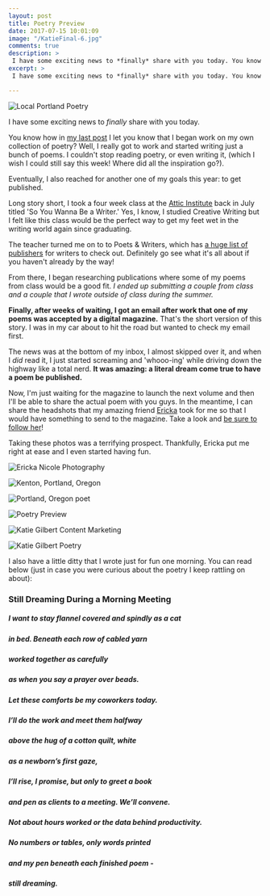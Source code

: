 ```yaml
---
layout: post
title: Poetry Preview
date: 2017-07-15 10:01:09
image: "/KatieFinal-6.jpg"
comments: true
description: >
 I have some exciting news to *finally* share with you today. You know how in my last post I let you know that I began work on my own collection of poetry? Well, I really got to work and started writing just a bunch of poems.
excerpt: >
 I have some exciting news to *finally* share with you today. You know how in my last post I let you know that I began work on my own collection of poetry? Well, I really got to work and started writing just a bunch of poems.

---
```

![Local Portland Poetry](/katalog/assets/headshots/KatieFinal-6.jpg)

I have some exciting news to *finally* share with you today.

You know how in [my last post](https://ktagilbert.github.io/katalog//2017/07/15/june-books.html) I let you know that I began work on my own collection of poetry? Well, I really got to work and started writing just a bunch of poems. I couldn't stop reading poetry, or even writing it, (which I wish I could still say this week! Where did all the inspiration go?).

Eventually, I also reached for another one of my goals this year: to get published.

Long story short, I took a four week class at the [Attic Institute](http://atticinstitute.com/) back in July titled 'So You Wanna Be a Writer.' Yes, I know, I studied Creative Writing but I felt like this class would be the perfect way to get my feet wet in the writing world again since graduating.

The teacher turned me on to to Poets & Writers, which has [a huge list of publishers](https://www.pw.org/small_presses) for writers to check out. Definitely go see what it's all about if you haven't already by the way!

From there, I began researching publications where some of my poems from class would be a good fit. *I ended up submitting a couple from class and a couple that I wrote outside of class during the summer.*

**Finally, after weeks of waiting, I got an email after work that one of my poems was accepted by a digital magazine.** That's the short version of this story. I was in my car about to hit the road but wanted to check my email first.

The news was at the bottom of my inbox, I almost skipped over it, and when I *did* read it, I just started screaming and 'whooo-ing' while driving down the highway like a total nerd. **It was amazing: a literal dream come true to have a poem be published.**

Now, I'm just waiting for the magazine to launch the next volume and then I'll be able to share the actual poem with you guys. In the meantime, I can share the headshots that my amazing friend [Ericka](http://www.erickanicolephotography.com/) took for me so that I would have something to send to the magazine. Take a look and [be sure to follow her](https://www.instagram.com/erickanicolephotography/)!

Taking these photos was a terrifying prospect. Thankfully, Ericka put me right at ease and I even started having fun.

![Ericka Nicole Photography](/katalog/assets/headshots/KatieFinal-1.jpg)

![Kenton, Portland, Oregon](/katalog/assets/headshots/KatieFinal-10.jpg)

![Portland, Oregon poet](/katalog/assets/headshots/KatieFinal-11.jpg)

![Poetry Preview](/katalog/assets/headshots/KatieFinal-22.jpg)

![Katie Gilbert Content Marketing](/katalog/assets/headshots/KatieFinal-27.jpg)

![Katie Gilbert Poetry](/katalog/assets/headshots/KatieFinal-28.jpg)


I also have a little ditty that I wrote just for fun one morning. You can read below (just in case you were curious about the poetry I keep rattling on about):

### Still Dreaming During a Morning Meeting

##### I want to stay flannel covered and spindly as a cat
##### in bed. Beneath each row of cabled yarn
##### worked together as carefully
##### as when you say a prayer over beads.

##### Let these comforts be my coworkers today.
##### I’ll do the work and meet them halfway
##### above the hug of a cotton quilt, white
##### as a newborn’s first gaze,

##### I’ll rise, I promise, but only to greet a book
##### and pen as clients to a meeting. We’ll convene.
##### Not about hours worked or the data behind productivity.

##### No numbers or tables, only words printed
##### and my pen beneath each finished poem -
##### still dreaming.
